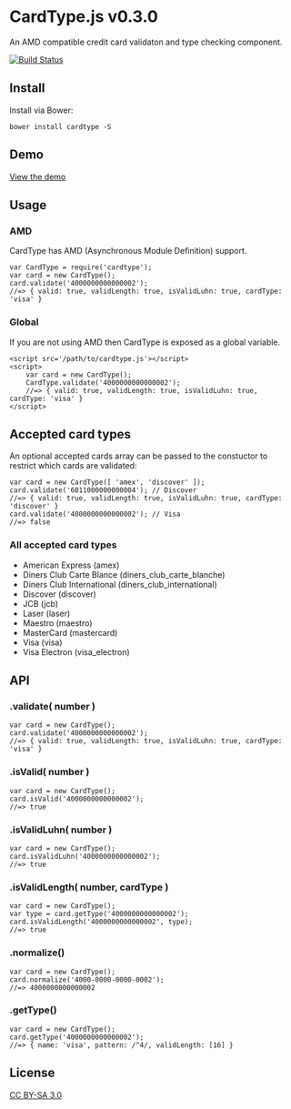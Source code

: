 # CardType.js v0.3.0

An AMD compatible credit card validaton and type checking component.

[![Build Status](https://travis-ci.org/davidrapson/cardtype.svg?branch=master)](https://travis-ci.org/davidrapson/cardtype)

## Install

Install via Bower:

````
bower install cardtype -S
````
## Demo

[View the demo](http://davidrapson.co.uk/cardtype/demo/)

## Usage

### AMD

CardType has AMD (Asynchronous Module Definition) support.

````
var CardType = require('cardtype');
var card = new CardType();
card.validate('4000000000000002');
//=> { valid: true, validLength: true, isValidLuhn: true, cardType: 'visa' }
````

### Global

If you are not using AMD then CardType is exposed as a global variable.

````
<script src='/path/to/cardtype.js'></script>
<script>
    var card = new CardType();
    CardType.validate('4000000000000002');
    //=> { valid: true, validLength: true, isValidLuhn: true, cardType: 'visa' }
</script>
````

## Accepted card types

An optional accepted cards array can be passed to the constuctor to restrict which cards are validated:

````
var card = new CardType([ 'amex', 'discover' ]);
card.validate('6011000000000004'); // Discover
//=> { valid: true, validLength: true, isValidLuhn: true, cardType: 'discover' }
card.validate('4000000000000002'); // Visa
//=> false
````

### All accepted card types

* American Express (amex)
* Diners Club Carte Blance (diners_club_carte_blanche)
* Diners Club International (diners_club_international)
* Discover (discover)
* JCB (jcb)
* Laser (laser)
* Maestro (maestro)
* MasterCard (mastercard)
* Visa (visa)
* Visa Electron (visa_electron)

## API

### .validate( number )

````
var card = new CardType();
card.validate('4000000000000002');
//=> { valid: true, validLength: true, isValidLuhn: true, cardType: 'visa' }
````

### .isValid( number )

````
var card = new CardType();
card.isValid('4000000000000002');
//=> true
````

### .isValidLuhn( number )

````
var card = new CardType();
card.isValidLuhn('4000000000000002');
//=> true
````

### .isValidLength( number, cardType )

````
var card = new CardType();
var type = card.getType('4000000000000002');
card.isValidLength('4000000000000002', type);
//=> true
````

### .normalize()

````
var card = new CardType();
card.normalize('4000-0000-0000-0002');
//=> 4000000000000002
````

### .getType()

````
var card = new CardType();
card.getType('4000000000000002');
//=> { name: 'visa', pattern: /^4/, validLength: [16] }
````

## License

[CC BY-SA 3.0](https://creativecommons.org/licenses/by-sa/3.0/)
